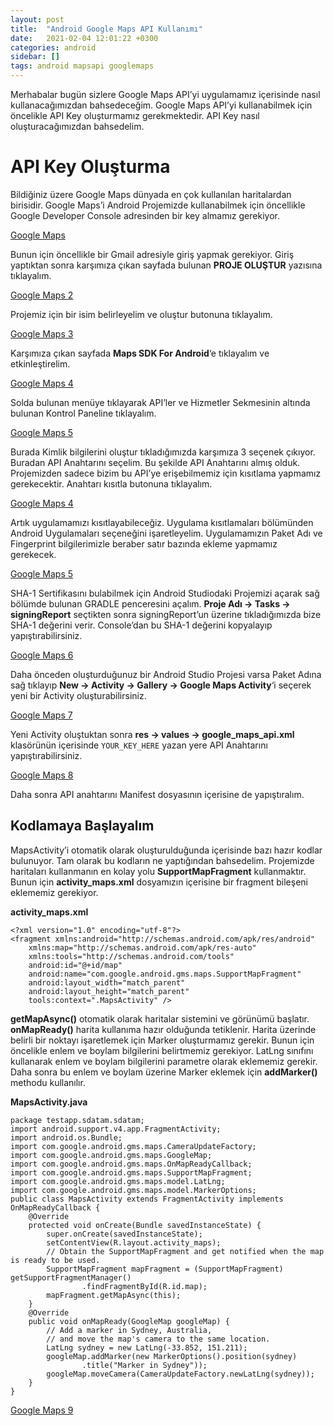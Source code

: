 ```yaml
---
layout: post
title:  "Android Google Maps API Kullanımı"
date:   2021-02-04 12:01:22 +0300
categories: android 
sidebar: []
tags: android mapsapi googlemaps
---
```


Merhabalar bugün sizlere Google Maps API’yi uygulamamız içerisinde nasıl kullanacağımızdan bahsedeceğim. Google Maps API’yi kullanabilmek için öncelikle API Key oluşturmamız gerekmektedir. API Key nasıl oluşturacağımızdan bahsedelim.

# API Key Oluşturma

Bildiğiniz üzere Google Maps dünyada en çok kullanılan haritalardan birisidir. Google Maps’i Android Projemizde kullanabilmek için öncellikle Google Developer Console adresinden bir key almamız gerekiyor.

[Google Maps](https://i.ibb.co/1rSgJvN/googlemaps1.png)

Bunun için öncellikle bir Gmail adresiyle giriş yapmak gerekiyor. Giriş yaptıktan sonra karşımıza çıkan sayfada bulunan **PROJE OLUŞTUR** yazısına tıklayalım.

[Google Maps 2](https://i.ibb.co/Wxp8CMk/googlemaps2.png)

Projemiz için bir isim belirleyelim ve oluştur butonuna tıklayalım.

[Google Maps 3](https://i.ibb.co/T0P39hc/googlemaps3.png)

Karşımıza çıkan sayfada **Maps SDK For Android**‘e tıklayalım ve etkinleştirelim.

[Google Maps 4](https://i.ibb.co/1dBLMkj/googlemaps4.png)

Solda bulunan menüye tıklayarak API’ler ve Hizmetler Sekmesinin altında bulunan Kontrol Paneline tıklayalım.

[Google Maps 5](https://i.ibb.co/sysWKSW/googlemaps5.png)

Burada Kimlik bilgilerini oluştur tıkladığımızda karşımıza 3 seçenek çıkıyor. Buradan API Anahtarını seçelim. Bu şekilde API Anahtarını almış olduk. Projemizden sadece bizim bu API’ye erişebilmemiz için kısıtlama yapmamız gerekecektir. Anahtarı kısıtla butonuna tıklayalım.

[Google Maps 4](https://i.ibb.co/Pz7jG16/googlemaps6.png)

Artık uygulamamızı kısıtlayabileceğiz. Uygulama kısıtlamaları bölümünden Android Uygulamaları seçeneğini işaretleyelim. Uygulamamızın Paket Adı ve Fingerprint bilgilerimizle beraber satır bazında ekleme yapmamız gerekecek.

[Google Maps 5](https://i.ibb.co/6m3BryQ/googlemaps7.png)

SHA-1 Sertifikasını bulabilmek için Android Studiodaki Projemizi açarak sağ bölümde bulunan GRADLE penceresini açalım. **Proje Adı -> Tasks -> signingReport** seçtikten sonra signingReport’un üzerine tıkladığımızda bize SHA-1 değerini verir. Console’dan bu SHA-1 değerini kopyalayıp yapıştırabilirsiniz.

[Google Maps 6](https://i.ibb.co/qDrzzHF/googlemaps8.png)

Daha önceden oluşturduğunuz bir Android Studio Projesi varsa Paket Adına sağ tıklayıp **New -> Activity -> Gallery -> Google Maps Activity**‘i seçerek yeni bir Activity oluşturabilirsiniz.

[Google Maps 7](https://i.ibb.co/qWW0vKq/googlemaps9.png)

Yeni Activity oluştuktan sonra **res -> values -> google_maps_api.xml** klasörünün içerisinde <code>YOUR_KEY_HERE</code> yazan
yere API Anahtarını yapıştırabilirsiniz.


[Google Maps 8](https://i.ibb.co/txjRkYv/googlemaps10.png)

Daha sonra API anahtarını Manifest dosyasının içerisine de yapıştıralım.

## Kodlamaya Başlayalım

MapsActivity’i otomatik olarak oluşturulduğunda içerisinde bazı hazır kodlar bulunuyor. Tam olarak bu kodların ne yaptığından bahsedelim.
Projemizde haritaları kullanmanın en kolay yolu **SupportMapFragment** kullanmaktır. Bunun için **activity_maps.xml** dosyamızın içerisine bir fragment bileşeni eklememiz gerekiyor.

**activity_maps.xml**
```
<?xml version="1.0" encoding="utf-8"?>
<fragment xmlns:android="http://schemas.android.com/apk/res/android"
    xmlns:map="http://schemas.android.com/apk/res-auto"
    xmlns:tools="http://schemas.android.com/tools"
    android:id="@+id/map"
    android:name="com.google.android.gms.maps.SupportMapFragment"
    android:layout_width="match_parent"
    android:layout_height="match_parent"
    tools:context=".MapsActivity" />
```

**getMapAsync()** otomatik olarak haritalar sistemini ve görünümü başlatır. **onMapReady()** harita kullanıma hazır olduğunda tetiklenir. Harita üzerinde belirli bir noktayı işaretlemek için Marker oluşturmamız gerekir. Bunun için öncelikle enlem ve boylam bilgilerini belirtmemiz gerekiyor. LatLng sınıfını kullanarak enlem ve boylam bilgilerini parametre olarak eklememiz gerekir.
Daha sonra bu enlem ve boylam üzerine Marker eklemek için **addMarker()** methodu kullanılır.

**MapsActivity.java**
```
package testapp.sdatam.sdatam;
import android.support.v4.app.FragmentActivity;
import android.os.Bundle;
import com.google.android.gms.maps.CameraUpdateFactory;
import com.google.android.gms.maps.GoogleMap;
import com.google.android.gms.maps.OnMapReadyCallback;
import com.google.android.gms.maps.SupportMapFragment;
import com.google.android.gms.maps.model.LatLng;
import com.google.android.gms.maps.model.MarkerOptions;
public class MapsActivity extends FragmentActivity implements OnMapReadyCallback {
    @Override
    protected void onCreate(Bundle savedInstanceState) {
        super.onCreate(savedInstanceState);
        setContentView(R.layout.activity_maps);
        // Obtain the SupportMapFragment and get notified when the map is ready to be used.
        SupportMapFragment mapFragment = (SupportMapFragment) getSupportFragmentManager()
                .findFragmentById(R.id.map);
        mapFragment.getMapAsync(this);
    }
    @Override
    public void onMapReady(GoogleMap googleMap) {
        // Add a marker in Sydney, Australia,
        // and move the map's camera to the same location.
        LatLng sydney = new LatLng(-33.852, 151.211);
        googleMap.addMarker(new MarkerOptions().position(sydney)
                .title("Marker in Sydney"));
        googleMap.moveCamera(CameraUpdateFactory.newLatLng(sydney));
    }
}
```

[Google Maps 9](https://i.ibb.co/nfZHgbk/googlemaps11.png)